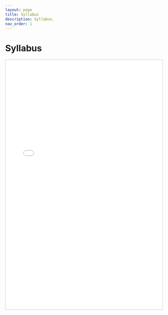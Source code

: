 ```yaml
---
layout: page
title: Syllabus
description: Syllabus.
nav_order: 1
---
```


# Syllabus 


<iframe src="/docs/DecisionAnalysis_Syllabus.pdf" width="100%" height="800px" style="border: 1px solid #ccc;" title="Syllabus PDF"></iframe>

